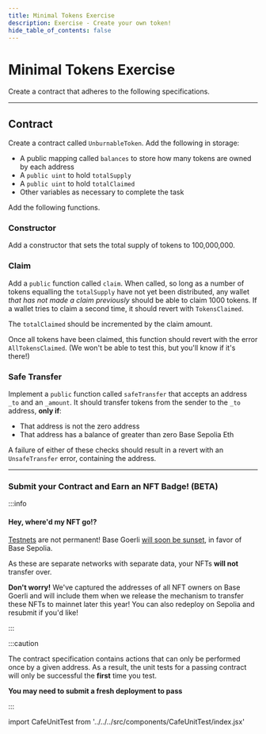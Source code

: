 ```yaml
---
title: Minimal Tokens Exercise
description: Exercise - Create your own token!
hide_table_of_contents: false
---
```


# Minimal Tokens Exercise

Create a contract that adheres to the following specifications.

---

## Contract

Create a contract called `UnburnableToken`. Add the following in storage:

- A public mapping called `balances` to store how many tokens are owned by each address
- A `public uint` to hold `totalSupply`
- A `public uint` to hold `totalClaimed`
- Other variables as necessary to complete the task

Add the following functions.

### Constructor

Add a constructor that sets the total supply of tokens to 100,000,000.

### Claim

Add a `public` function called `claim`. When called, so long as a number of tokens equalling the `totalSupply` have not yet been distributed, any wallet _that has not made a claim previously_ should be able to claim 1000 tokens. If a wallet tries to claim a second time, it should revert with `TokensClaimed`.

The `totalClaimed` should be incremented by the claim amount.

Once all tokens have been claimed, this function should revert with the error `AllTokensClaimed`. (We won't be able to test this, but you'll know if it's there!)

### Safe Transfer

Implement a `public` function called `safeTransfer` that accepts an address `_to` and an `_amount`. It should transfer tokens from the sender to the `_to` address, **only if**:

- That address is not the zero address
- That address has a balance of greater than zero Base Sepolia Eth

A failure of either of these checks should result in a revert with an `UnsafeTransfer` error, containing the address.

---

### Submit your Contract and Earn an NFT Badge! (BETA)

:::info

#### Hey, where'd my NFT go!?

[Testnets](/learn/deployment-to-testnet/test-networks) are not permanent! Base Goerli [will soon be sunset](https://base.mirror.xyz/kkz1-KFdUwl0n23PdyBRtnFewvO48_m-fZNzPMJehM4), in favor of Base Sepolia.

As these are separate networks with separate data, your NFTs **will not** transfer over.

**Don't worry!** We've captured the addresses of all NFT owners on Base Goerli and will include them when we release the mechanism to transfer these NFTs to mainnet later this year! You can also redeploy on Sepolia and resubmit if you'd like!

:::

:::caution

The contract specification contains actions that can only be performed once by a given address. As a result, the unit tests for a passing contract will only be successful the **first** time you test.

**You may need to submit a fresh deployment to pass**

:::

import CafeUnitTest from '../../../src/components/CafeUnitTest/index.jsx'

<CafeUnitTest nftNum={13}/>
